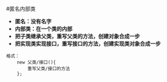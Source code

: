 #匿名内部类

* **匿名：没有名字**
* **内部类：在一个类的内部**
* **把子类继承父类，重写父类的方法，创建对象合成一步**
* **把实现类实现接口，重写接口的方法，创建实现类对象合成一步**

```
格式：
    new 父类/接口(){
        重写父类/接口的方法
    };
```
